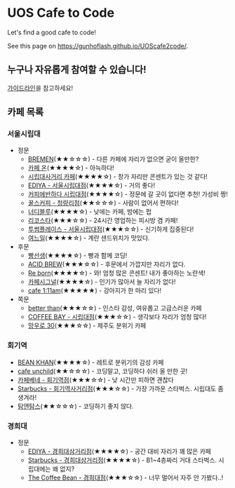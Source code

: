 # UOS Cafe to Code

Let's find a good cafe to code!

See this page on https://gunhoflash.github.io/UOScafe2code/.

## 누구나 자유롭게 참여할 수 있습니다!

[가이드라인](./contribute/README.md)을 참고하세요!

## 카페 목록

### 서울시립대

* 정문
	+ [BREMEN](./data/uos/jeongmoon/bremen.md)(★★☆☆☆) - 다른 카페에 자리가 없으면 굳이 올만한?
	+ [카페 온](./data/uos/jeongmoon/cafe_on.md)(★★★★☆) - 아늑하다!
	+ [시립대사거리 카페](./data/uos/jeongmoon/cafe_sisa.md)(★★★★☆) - 창가 자리만 콘센트가 있는 것 같다!
	+ [EDIYA - 서울시립대점](./data/uos/jeongmoon/ediya.md)(★★★★☆) - 거의 좋다!
	+ [커피에반하다 시립대점](./data/uos/jeongmoon/fall_in_love_with_coffee.md)(★★★★☆) - 정문에 갈 곳이 없다면 추천! 가성비 짱!
	+ [꿀스커피 - 청량리점](./data/uos/jeongmoon/gguls_coffee.md)(★★☆☆☆) - 사람이 없어서 편하다!
	+ [너디블루](./data/uos/jeongmoon/nerdy_blue.md)(★★★★☆) - 낮에는 카페, 밤에는 펍
	+ [리코스타](./data/uos/jeongmoon/ricosta.md)(★★★☆☆) - 24시간 영업하는 피시방 겸 카페! 
	+ [투썸플레이스 - 서울시립대점](./data/uos/jeongmoon/twosome_place.md)(★★★☆☆) - 신기하게 집중된다!
	+ [여느일](./data/uos/jeongmoon/yeoneuil.md)(★★★★☆) - 계란 샌드위치가 맛있다.
* 후문
	+ [빵선생](./data/uos/hoomoon/bakery_bbangsseam.md)(★★★★☆) - 빵과 함께 코딩!
	+ [ACID BREW](./data/uos/hoomoon/cafe_acidbrew.md)(★★★☆☆) - 후문에서 가깝지만 자리가 없다.
	+ [Re born](./data/uos/hoomoon/cafe_reborn.md)(★★★★☆) - 와! 엄청 많은 콘센트! 내가 좋아하는 노란색!
	+ [카페시그널](./data/uos/hoomoon/cafe_signal.md)(★★★★☆) - 인기가 많아서 늘 자리가 없다!
	+ [cafe 1:11am](./data/uos/hoomoon/cafe1_11am.md)(★★★★★) - 강아지가 한 마리 있다!
* 쪽문
	+ [better than](./data/uos/jjokmoon/betterthan.md)(★★★☆☆) - 인스타 감성, 여유롭고 고급스러운 카페
	+ [COFFEE BAY - 시립대점](./data/uos/jjokmoon/coffee_bay.md)(★★★☆☆) - 생각보다 자리가 엄청 많다!
	+ [망우로 30](./data/uos/jjokmoon/mangwooro_30.md)(★★★☆☆) - 제주도 분위기 카페

### 회기역

* [BEAN KHAN](./data/hoegi_station/beankhan.md)(★★★★☆) - 레트로 분위기의 감성 카페
* [cafe unchild](./data/hoegi_station/cafeunchild.md)(★★☆☆☆) - 코딩말고, 코딩하다 쉬러 올 만한 곳!
* [카페베네 - 회기역점](./data/hoegi_station/caffebene.md)(★★★☆☆) - 낮 시간만 피하면 괜찮다
* [Starbucks - 회기역사거리점](./data/hoegi_station/starbucks.md)(★★★☆☆) - 가장 가까운 스타벅스. 시립대도 좀 생겨라!
* [탐앤탐스](./data/hoegi_station/tomntoms.md)(★★☆☆☆) - 코딩하기 좋지 않다.

### 경희대

* 정문
	+ [EDIYA - 경희대삼거리점](./data/khu/jeongmoon/ediya.md)(★★★★☆) - 공간 대비 자리가 꽤 많은 카페
	+ [Starbucks - 경희대삼거리점](./data/khu/jeongmoon/starbucks.md)(★★★★☆) - B1~4층짜리 거대 스타벅스. 시립대에는 왜 없지?
	+ [The Coffee Bean - 경희대점](./data/khu/jeongmoon/the_coffee_bean.md)(★★★☆☆) - 너무 멀어서 자주 안 가봤다..!
